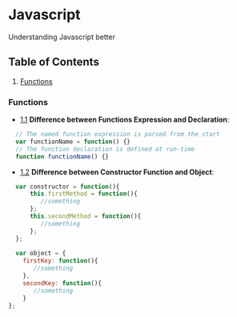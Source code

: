 # Javascript
Understanding Javascript better

## Table of Contents
1. [Functions](#Functions)

### Functions
- [1.1](#1.1) <a name='1.1'></a> **Difference between Functions Expression and Declaration**: 
```javascript
  // The named function expression is parsed from the start
  var functionName = function() {}
  // The function declaration is defined at run-time
  function functionName() {}
```

- [1.2](#1.2) <a name='1.2'></a> **Difference between Constructor Function and Object**:
```javascript
  var constructor = function(){
      this.firstMethod = function(){
         //something
      };
      this.secondMethod = function(){
         //something
      };
  };
  
  var object = {
    firstKey: function(){
       //something
    },
    secondKey: function(){
       //something
    }
};
```
